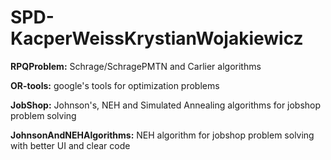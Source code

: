 # SPD-KacperWeissKrystianWojakiewicz

<b>RPQProblem:</b> Schrage/SchragePMTN and Carlier algorithms

<b>OR-tools:</b> google's tools for optimization problems

<b>JobShop:</b> Johnson's, NEH and Simulated Annealing algorithms for jobshop problem solving  

<b>JohnsonAndNEHAlgorithms:</b> NEH algorithm for jobshop problem solving with better UI and clear code
